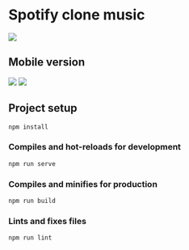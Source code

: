 <h1>Spotify clone music</h1>
<img src="https://i.ibb.co/qRCSvK5/spotify.png"></img>
<h2 >Mobile version</h2>
<img src="https://i.ibb.co/zsrrzJF/image.png"></img>
<img src="https://i.ibb.co/LPP8ZFh/photo-2020-08-13-12-49-11-2-2.jpg"></img>

## Project setup
```
npm install
```

### Compiles and hot-reloads for development
```
npm run serve
```

### Compiles and minifies for production
```
npm run build
```

### Lints and fixes files
```
npm run lint
```

